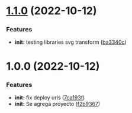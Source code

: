 # [1.1.0](https://github.com/captmoar-toctoc/design-system/compare/v1.0.0...v1.1.0) (2022-10-12)


### Features

* **init:** testing libraries svg transform ([ba3340c](https://github.com/captmoar-toctoc/design-system/commit/ba3340cf3ddd815cb82811f1708248bdf17fa396))

# 1.0.0 (2022-10-12)


### Features

* **init:** fix deploy urls ([7ca193f](https://github.com/captmoar-toctoc/design-system/commit/7ca193f2bdee253a0d4f54e4ffdefaab0896e2fc))
* **init:** Se agrega proyecto ([f2b9367](https://github.com/captmoar-toctoc/design-system/commit/f2b9367842957b164742d3732ffef54a30171c21))
